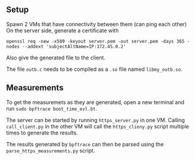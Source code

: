 ## Setup

Spawn 2 VMs that have connectivity between them (can ping each other)
On the server side, generate a certificate with

```
openssl req -new -x509 -keyout server.pem -out server.pem -days 365 -nodes --addext 'subjectAltName=IP:172.45.0.2'
```

Also give the generated file to the client.

The file `outb.c` needs to be compiled as a `.so` file named `libmy_outb.so`.

## Measurements

To get the measuremets as they are generated, open a new terminal and run `sudo bpftrace boot_time_evl.bt`.

The server can be started by running `https_server.py` in one VM. Calling `call_client.py` in the other VM will call the `https_clieny.py` script multiple times to generate the results.

The results generated by `bpftrace` can then be parsed using the `parse_https_measurements.py` script.
